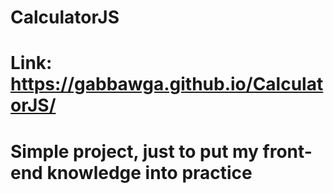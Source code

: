 # CalculatorJS
# Link: https://gabbawga.github.io/CalculatorJS/
# Simple project, just to put my front-end knowledge into practice
